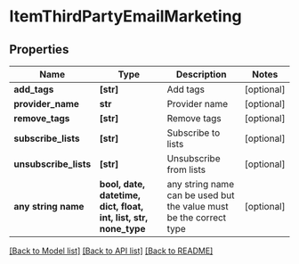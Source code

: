 # ItemThirdPartyEmailMarketing


## Properties
Name | Type | Description | Notes
------------ | ------------- | ------------- | -------------
**add_tags** | **[str]** | Add tags | [optional] 
**provider_name** | **str** | Provider name | [optional] 
**remove_tags** | **[str]** | Remove tags | [optional] 
**subscribe_lists** | **[str]** | Subscribe to lists | [optional] 
**unsubscribe_lists** | **[str]** | Unsubscribe from lists | [optional] 
**any string name** | **bool, date, datetime, dict, float, int, list, str, none_type** | any string name can be used but the value must be the correct type | [optional]

[[Back to Model list]](../README.md#documentation-for-models) [[Back to API list]](../README.md#documentation-for-api-endpoints) [[Back to README]](../README.md)


